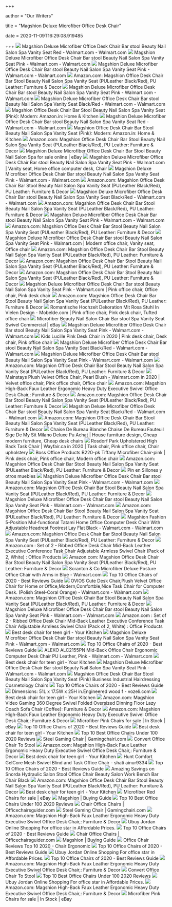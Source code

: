 +++
        
author = "Our Writers"
        
title = "Magshion Deluxe Microfiber Office Desk Chair"
        
date = 2020-11-09T16:29:08.919485
        
+++
[ ![](https://i5.walmartimages.com/asr/ca9e5e01-b610-4e2c-8708-baf69435d40a_1.656e78d1eeade1839cfe5ffd70b13595.jpeg?odnWidth=612&odnHeight=612&odnBg=ffffff)](https://i5.walmartimages.com/asr/ca9e5e01-b610-4e2c-8708-baf69435d40a_1.656e78d1eeade1839cfe5ffd70b13595.jpeg?odnWidth=612&odnHeight=612&odnBg=ffffff) Magshion Deluxe Microfiber Office Desk Chair Bar stool Beauty Nail Salon  Spa Vanity Seat Red - Walmart.com - Walmart.com
[ ![](https://i5.walmartimages.com/asr/b28b001d-aaeb-49cf-8109-73ed9d8418fe_1.4abdfc9ae79840a74a5876eeb4ac526b.jpeg)](https://i5.walmartimages.com/asr/b28b001d-aaeb-49cf-8109-73ed9d8418fe_1.4abdfc9ae79840a74a5876eeb4ac526b.jpeg) Magshion Deluxe Microfiber Office Desk Chair Bar stool Beauty Nail Salon  Spa Vanity Seat Pink - Walmart.com - Walmart.com
[ ![](https://i5.walmartimages.com/asr/3806f58e-141f-4d25-8fdc-630e71c9c64b_1.3491c07776f0f4436f222d772a009e93.jpeg)](https://i5.walmartimages.com/asr/3806f58e-141f-4d25-8fdc-630e71c9c64b_1.3491c07776f0f4436f222d772a009e93.jpeg) Magshion Deluxe Microfiber Office Desk Chair Bar stool Beauty Nail Salon  Spa Vanity Seat Pink - Walmart.com - Walmart.com
[ ![](https://images-na.ssl-images-amazon.com/images/I/81qgQoUjHuL._AC_SY355_.jpg)](https://images-na.ssl-images-amazon.com/images/I/81qgQoUjHuL._AC_SY355_.jpg) Amazon.com: Magshion Office Desk Chair Bar Stool Beauty Nail Salon Spa  Vanity Seat (PULeather Black/Red), PU Leather: Furniture & Decor
[ ![](https://i5.walmartimages.com/asr/d514c7e9-27bc-4f6b-ac00-cf0cd1eb809b_1.f354088eb947e064797822e7c066c319.jpeg)](https://i5.walmartimages.com/asr/d514c7e9-27bc-4f6b-ac00-cf0cd1eb809b_1.f354088eb947e064797822e7c066c319.jpeg) Magshion Deluxe Microfiber Office Desk Chair Bar stool Beauty Nail Salon  Spa Vanity Seat Pink - Walmart.com - Walmart.com
[ ![](https://i5.walmartimages.com/asr/ffe99af8-a02a-458b-83f9-6bc35941ef41_1.7b2a8fb01b1dd42747bb229ec2298cc0.jpeg?odnWidth=612&odnHeight=612&odnBg=ffffff)](https://i5.walmartimages.com/asr/ffe99af8-a02a-458b-83f9-6bc35941ef41_1.7b2a8fb01b1dd42747bb229ec2298cc0.jpeg?odnWidth=612&odnHeight=612&odnBg=ffffff) Magshion Deluxe Microfiber Office Desk Chair Bar stool Beauty Nail Salon  Spa Vanity Seat Black/Red - Walmart.com - Walmart.com
[ ![](https://images-na.ssl-images-amazon.com/images/I/71vHpNh6KmL._SL1500_.jpg)](https://images-na.ssl-images-amazon.com/images/I/71vHpNh6KmL._SL1500_.jpg) Magshion Office Desk Chair Bar Stool Beauty Nail Salon Spa Vanity Seat  (Pink): Modern: Amazon.in: Home & Kitchen
[ ![](https://i5.walmartimages.com/asr/b0f278c2-3e52-49e7-8045-1719273b113b_1.ffd503a2b86e02865d99a7ec691f1b94.jpeg)](https://i5.walmartimages.com/asr/b0f278c2-3e52-49e7-8045-1719273b113b_1.ffd503a2b86e02865d99a7ec691f1b94.jpeg) Magshion Deluxe Microfiber Office Desk Chair Bar stool Beauty Nail Salon  Spa Vanity Seat Red - Walmart.com - Walmart.com
[ ![](https://images-na.ssl-images-amazon.com/images/I/41RUEN0-AFL.jpg)](https://images-na.ssl-images-amazon.com/images/I/41RUEN0-AFL.jpg) Magshion Office Desk Chair Bar Stool Beauty Nail Salon Spa Vanity Seat  (Pink): Modern: Amazon.in: Home & Kitchen
[ ![](https://m.media-amazon.com/images/I/31LDvbUApvL._AC_.__US500__.jpg)](https://m.media-amazon.com/images/I/31LDvbUApvL._AC_.__US500__.jpg) Amazon.com: Magshion Office Desk Chair Bar Stool Beauty Nail Salon Spa  Vanity Seat (PULeather Black/Red), PU Leather: Furniture & Decor
[ ![](https://i.ebayimg.com/images/g/HpwAAOSwBAZcWNDx/s-l640.jpg)](https://i.ebayimg.com/images/g/HpwAAOSwBAZcWNDx/s-l640.jpg) Magshion Deluxe Microfiber Office Desk Chair Bar Stool Beauty Nail Salon  Spa for sale online | eBay
[ ![](https://i.pinimg.com/236x/26/ee/9b/26ee9b0c18091cb191418c93fdfa7156.jpg)](https://i.pinimg.com/236x/26/ee/9b/26ee9b0c18091cb191418c93fdfa7156.jpg) Magshion Deluxe Microfiber Office Desk Chair Bar stool Beauty Nail Salon  Spa Vanity Seat Pink - Walmart.com | Vanity seat, Home office computer desk,  Chair
[ ![](https://i5.walmartimages.com/asr/1ce2aac0-9748-4a2f-9786-31bad13bc6c3_1.51bc6ac20da723929a210d056fa7d73c.jpeg)](https://i5.walmartimages.com/asr/1ce2aac0-9748-4a2f-9786-31bad13bc6c3_1.51bc6ac20da723929a210d056fa7d73c.jpeg) Magshion Deluxe Microfiber Office Desk Chair Bar stool Beauty Nail Salon  Spa Vanity Seat Pink - Walmart.com - Walmart.com
[ ![](https://m.media-amazon.com/images/S/aplus-media/vc/0440a417-0cc7-463c-aaa9-bb7e77e1c8b8.__CR0,0,1200,1200_PT0_SX220_V1___.jpg)](https://m.media-amazon.com/images/S/aplus-media/vc/0440a417-0cc7-463c-aaa9-bb7e77e1c8b8.__CR0,0,1200,1200_PT0_SX220_V1___.jpg) Amazon.com: Magshion Office Desk Chair Bar Stool Beauty Nail Salon Spa  Vanity Seat (PULeather Black/Red), PU Leather: Furniture & Decor
[ ![](https://i5.walmartimages.com/asr/49787176-3a53-4701-9238-2b4dd48a513e_1.15769332ec09bec1986673d0bf475717.jpeg)](https://i5.walmartimages.com/asr/49787176-3a53-4701-9238-2b4dd48a513e_1.15769332ec09bec1986673d0bf475717.jpeg) Magshion Deluxe Microfiber Office Desk Chair Bar stool Beauty Nail Salon  Spa Vanity Seat Black/Red - Walmart.com - Walmart.com
[ ![](https://m.media-amazon.com/images/I/71OaLSw8bhL._AC_UL400_.jpg)](https://m.media-amazon.com/images/I/71OaLSw8bhL._AC_UL400_.jpg) Amazon.com: Magshion Office Desk Chair Bar Stool Beauty Nail Salon Spa  Vanity Seat (PULeather Black/Red), PU Leather: Furniture & Decor
[ ![](https://i5.walmartimages.com/dfw/6e29e393-abc7/k2-_6b92b5e6-adc6-4d08-b20c-b90a92ca56a1.v1.jpg)](https://i5.walmartimages.com/dfw/6e29e393-abc7/k2-_6b92b5e6-adc6-4d08-b20c-b90a92ca56a1.v1.jpg) Magshion Deluxe Microfiber Office Desk Chair Bar stool Beauty Nail Salon  Spa Vanity Seat Pink - Walmart.com - Walmart.com
[ ![](https://m.media-amazon.com/images/I/71TVCRGfJlL._AC_UL400_.jpg)](https://m.media-amazon.com/images/I/71TVCRGfJlL._AC_UL400_.jpg) Amazon.com: Magshion Office Desk Chair Bar Stool Beauty Nail Salon Spa  Vanity Seat (PULeather Black/Red), PU Leather: Furniture & Decor
[ ![](https://i.pinimg.com/236x/a1/72/ee/a172ee8048dd3bfa6474fff771866738.jpg)](https://i.pinimg.com/236x/a1/72/ee/a172ee8048dd3bfa6474fff771866738.jpg) Magshion Deluxe Microfiber Office Desk Chair Bar stool Beauty Nail Salon  Spa Vanity Seat Pink - Walmart.com | Modern office chair, Vanity seat, Office  chair
[ ![](https://m.media-amazon.com/images/I/81PQbGpE4wL._AC_UL400_.jpg)](https://m.media-amazon.com/images/I/81PQbGpE4wL._AC_UL400_.jpg) Amazon.com: Magshion Office Desk Chair Bar Stool Beauty Nail Salon Spa  Vanity Seat (PULeather Black/Red), PU Leather: Furniture & Decor
[ ![](https://m.media-amazon.com/images/I/419ldNSfIjL._AC_UL400_.jpg)](https://m.media-amazon.com/images/I/419ldNSfIjL._AC_UL400_.jpg) Amazon.com: Magshion Office Desk Chair Bar Stool Beauty Nail Salon Spa  Vanity Seat (PULeather Black/Red), PU Leather: Furniture & Decor
[ ![](https://m.media-amazon.com/images/I/91HMMSLlJtL._AC_UL400_.jpg)](https://m.media-amazon.com/images/I/91HMMSLlJtL._AC_UL400_.jpg) Amazon.com: Magshion Office Desk Chair Bar Stool Beauty Nail Salon Spa  Vanity Seat (PULeather Black/Red), PU Leather: Furniture & Decor
[ ![](https://i.pinimg.com/236x/fa/af/3d/faaf3d171389f39ad9b45a6132df8aea.jpg)](https://i.pinimg.com/236x/fa/af/3d/faaf3d171389f39ad9b45a6132df8aea.jpg) Magshion Deluxe Microfiber Office Desk Chair Bar stool Beauty Nail Salon  Spa Vanity Seat Pink - Walmart.com | Pink office chair, Office chair, Pink desk  chair
[ ![](https://m.media-amazon.com/images/I/91nL62aJGfL._AC_UL400_.jpg)](https://m.media-amazon.com/images/I/91nL62aJGfL._AC_UL400_.jpg) Amazon.com: Magshion Office Desk Chair Bar Stool Beauty Nail Salon Spa  Vanity Seat (PULeather Black/Red), PU Leather: Furniture & Decor
[ ![](https://i.pinimg.com/originals/67/ce/ac/67ceacc963bfb4b4ca55beab95e87b82.jpg)](https://i.pinimg.com/originals/67/ce/ac/67ceacc963bfb4b4ca55beab95e87b82.jpg) Romantische Hochzeit Dekoration Mit Rosa Stuhl In Vielen Design -  Mobelde.com | Pink office chair, Pink desk chair, Tufted office chair
[ ![](https://i.ebayimg.com/images/g/3DkAAOSwlXhZZrJM/s-l1600.png)](https://i.ebayimg.com/images/g/3DkAAOSwlXhZZrJM/s-l1600.png) Microfiber Beauty Nail Salon Chair Bar stool Spa Vanity Seat Swivel  Commercial | eBay
[ ![](https://i5.walmartimages.com/asr/e6937667-73c1-45b8-8400-77187d8719bf_1.6ceb41e6993be4a7d2761d5645074207.jpeg)](https://i5.walmartimages.com/asr/e6937667-73c1-45b8-8400-77187d8719bf_1.6ceb41e6993be4a7d2761d5645074207.jpeg) Magshion Deluxe Microfiber Office Desk Chair Bar stool Beauty Nail Salon  Spa Vanity Seat Pink - Walmart.com - Walmart.com
[ ![](https://i.pinimg.com/736x/95/bb/13/95bb134d3435d1e14dc43d4342fff79b.jpg)](https://i.pinimg.com/736x/95/bb/13/95bb134d3435d1e14dc43d4342fff79b.jpg) Kids Lucille Pink Desk Chair in 2020 | Pink desk chair, Desk chair, Pink office  chair
[ ![](https://i5.walmartimages.com/asr/a2bf96ae-e1cf-40d7-bc99-465c25f1204a_1.8c6992e7a6a6fea2bc0fb4dbc6e62ab9.jpeg)](https://i5.walmartimages.com/asr/a2bf96ae-e1cf-40d7-bc99-465c25f1204a_1.8c6992e7a6a6fea2bc0fb4dbc6e62ab9.jpeg) Magshion Deluxe Microfiber Office Desk Chair Bar stool Beauty Nail Salon  Spa Vanity Seat Black/Red - Walmart.com - Walmart.com
[ ![](https://i5.walmartimages.com/dfw/6e29e393-acaf/k2-_08b92048-5bd7-444d-b54f-f9ac527568ef.v1.jpg)](https://i5.walmartimages.com/dfw/6e29e393-acaf/k2-_08b92048-5bd7-444d-b54f-f9ac527568ef.v1.jpg) Magshion Deluxe Microfiber Office Desk Chair Bar stool Beauty Nail Salon  Spa Vanity Seat Pink - Walmart.com - Walmart.com
[ ![](https://images-na.ssl-images-amazon.com/images/I/61ena1-3ClL._AC_UL160_SR160,160_.jpg)](https://images-na.ssl-images-amazon.com/images/I/61ena1-3ClL._AC_UL160_SR160,160_.jpg) Amazon.com: Magshion Office Desk Chair Bar Stool Beauty Nail Salon Spa  Vanity Seat (PULeather Black/Red), PU Leather: Furniture & Decor
[ ![](https://i.pinimg.com/originals/4e/d5/bf/4ed5bf5d501dd45c534dcdba878e59bc.png)](https://i.pinimg.com/originals/4e/d5/bf/4ed5bf5d501dd45c534dcdba878e59bc.png) Mainstays Plush Velvet Office Chair, Pearl Blush - Walmart.com in 2020 |  Velvet office chair, Pink office chair, Office chair
[ ![](https://images-na.ssl-images-amazon.com/images/I/81nLOJc2eeL._AC_SL1500_.jpg)](https://images-na.ssl-images-amazon.com/images/I/81nLOJc2eeL._AC_SL1500_.jpg) Amazon.com: Magshion High-Back Faux Leather Ergonomic Heavy Duty Executive  Swivel Office Desk Chair,: Furniture & Decor
[ ![](https://images-na.ssl-images-amazon.com/images/I/719hKMYiXNL._AC_UL160_SR160,160_.jpg)](https://images-na.ssl-images-amazon.com/images/I/719hKMYiXNL._AC_UL160_SR160,160_.jpg) Amazon.com: Magshion Office Desk Chair Bar Stool Beauty Nail Salon Spa  Vanity Seat (PULeather Black/Red), PU Leather: Furniture & Decor
[ ![](https://i5.walmartimages.com/asr/3846acf7-bcc1-419c-a42e-b79e70772e5b_1.80a59b37a6fe1dd67c1df9db8d60b7a0.jpeg)](https://i5.walmartimages.com/asr/3846acf7-bcc1-419c-a42e-b79e70772e5b_1.80a59b37a6fe1dd67c1df9db8d60b7a0.jpeg) Magshion Deluxe Microfiber Office Desk Chair Bar stool Beauty Nail Salon  Spa Vanity Seat Black/Red - Walmart.com - Walmart.com
[ ![](https://images-na.ssl-images-amazon.com/images/I/51WgG2CZywL._AC_UL160_SR160,160_.jpg)](https://images-na.ssl-images-amazon.com/images/I/51WgG2CZywL._AC_UL160_SR160,160_.jpg) Amazon.com: Magshion Office Desk Chair Bar Stool Beauty Nail Salon Spa  Vanity Seat (PULeather Black/Red), PU Leather: Furniture & Decor
[ ![](https://i.pinimg.com/736x/66/83/c0/6683c0cd5d5e3e51a8e6df789a57162f.jpg)](https://i.pinimg.com/736x/66/83/c0/6683c0cd5d5e3e51a8e6df789a57162f.jpg) Chaise De Bureau Blanche Chaise De Bureau Fauteuil Sige De My Sit Milano  Deluxe Pu Achat | House furniture design, Cheap modern furniture, Cheap desk  chairs
[ ![](https://i.pinimg.com/474x/a9/a0/65/a9a06518334c83b3703419a50495b620.jpg)](https://i.pinimg.com/474x/a9/a0/65/a9a06518334c83b3703419a50495b620.jpg) Rosdorf Park Upholstered High Back Task Chair | Wayfair.ca in 2020 | Task  chair, Pink office chair, Chair upholstery
[ ![](https://i.pinimg.com/originals/11/89/11/1189111c8d7f662a666ccd5b833d5cd3.jpg)](https://i.pinimg.com/originals/11/89/11/1189111c8d7f662a666ccd5b833d5cd3.jpg) Boss Office Products B220-pk Tiffany Microfiber Chair-pink | Pink desk chair,  Pink office chair, Modern office chair
[ ![](https://images-na.ssl-images-amazon.com/images/I/610ghcO3zNL._AC_UL160_SR160,160_.jpg)](https://images-na.ssl-images-amazon.com/images/I/610ghcO3zNL._AC_UL160_SR160,160_.jpg) Amazon.com: Magshion Office Desk Chair Bar Stool Beauty Nail Salon Spa  Vanity Seat (PULeather Black/Red), PU Leather: Furniture & Decor
[ ![](https://i.pinimg.com/originals/23/e1/e6/23e1e67b67b9b5307a949ec69c256f20.jpg)](https://i.pinimg.com/originals/23/e1/e6/23e1e67b67b9b5307a949ec69c256f20.jpg) Pin en Sillones y otros muebles
[ ![](https://i5.walmartimages.com/asr/9e99a685-bea5-4a03-867f-4b49fd303fe1_1.78c7f74562674dde3251b5e75d1ce9f5.jpeg)](https://i5.walmartimages.com/asr/9e99a685-bea5-4a03-867f-4b49fd303fe1_1.78c7f74562674dde3251b5e75d1ce9f5.jpeg) Magshion Deluxe Microfiber Office Desk Chair Bar stool Beauty Nail Salon  Spa Vanity Seat Pink - Walmart.com - Walmart.com
[ ![](https://m.media-amazon.com/images/S/aplus-media/vc/392e2f0b-402a-4d35-9158-7cf03ab3c7aa.__CR0,0,970,300_PT0_SX970_V1___.jpg)](https://m.media-amazon.com/images/S/aplus-media/vc/392e2f0b-402a-4d35-9158-7cf03ab3c7aa.__CR0,0,970,300_PT0_SX970_V1___.jpg) Amazon.com: Magshion Office Desk Chair Bar Stool Beauty Nail Salon Spa  Vanity Seat (PULeather Black/Red), PU Leather: Furniture & Decor
[ ![](https://i5.walmartimages.com/dfw/6e29e393-e181/k2-_4f821685-c02a-4a3d-b0ff-2575e2e33117.v1.jpg)](https://i5.walmartimages.com/dfw/6e29e393-e181/k2-_4f821685-c02a-4a3d-b0ff-2575e2e33117.v1.jpg) Magshion Deluxe Microfiber Office Desk Chair Bar stool Beauty Nail Salon  Spa Vanity Seat Pink - Walmart.com - Walmart.com
[ ![](https://images-na.ssl-images-amazon.com/images/I/51jYEbJOOqL._CR157,0,405,405_UX175.jpg)](https://images-na.ssl-images-amazon.com/images/I/51jYEbJOOqL._CR157,0,405,405_UX175.jpg) Amazon.com: Magshion Office Desk Chair Bar Stool Beauty Nail Salon Spa  Vanity Seat (PULeather Black/Red), PU Leather: Furniture & Decor
[ ![](https://i5.walmartimages.com/asr/da08221f-35ec-47ae-9761-7d0f1e0f6b3e_1.ea4f4ba900fb680c8e27536c18fc3046.jpeg)](https://i5.walmartimages.com/asr/da08221f-35ec-47ae-9761-7d0f1e0f6b3e_1.ea4f4ba900fb680c8e27536c18fc3046.jpeg) Magshion Fashion 5-Position Mul-functional Tatami Home Office Computer Desk  Chair With Adjustable Headrest Footrest Lay Flat Black - Walmart.com -  Walmart.com
[ ![](https://images-na.ssl-images-amazon.com/images/I/71+vGfgVMjL._CR0,204,1224,1224_UX175.jpg)](https://images-na.ssl-images-amazon.com/images/I/71+vGfgVMjL._CR0,204,1224,1224_UX175.jpg) Amazon.com: Magshion Office Desk Chair Bar Stool Beauty Nail Salon Spa  Vanity Seat (PULeather Black/Red), PU Leather: Furniture & Decor
[ ![](https://images-na.ssl-images-amazon.com/images/I/71gax%2BKzn6L._SY355_.jpg)](https://images-na.ssl-images-amazon.com/images/I/71gax%2BKzn6L._SY355_.jpg) Amazon.com : Set of 2 - Ribbed Office Desk Chair Mid-Back Leather Executive  Conference Task Chair Adjustable Armless Swivel Chair (Pack of 2, White) :  Office Products
[ ![](https://m.media-amazon.com/images/S/aplus-media/vc/fa94cd36-5370-4b6a-969e-5270715fc88e.__CR0,0,1001,1001_PT0_SX220_V1___.jpg)](https://m.media-amazon.com/images/S/aplus-media/vc/fa94cd36-5370-4b6a-969e-5270715fc88e.__CR0,0,1001,1001_PT0_SX220_V1___.jpg) Amazon.com: Magshion Office Desk Chair Bar Stool Beauty Nail Salon Spa  Vanity Seat (PULeather Black/Red), PU Leather: Furniture & Decor
[ ![](https://i5.walmartimages.com/asr/e346e7e7-193c-4504-af57-13fc78fd5da6_1.7061bb07c35c584669c0ae019acd9a21.jpeg?odnWidth=450&odnHeight=450&odnBg=ffffff)](https://i5.walmartimages.com/asr/e346e7e7-193c-4504-af57-13fc78fd5da6_1.7061bb07c35c584669c0ae019acd9a21.jpeg?odnWidth=450&odnHeight=450&odnBg=ffffff) Scranton & Co Microfiber Deluxe Posture Office Chair with Arms in Blue -  Walmart.com
[ ![](https://m.media-amazon.com/images/I/41gGmdnWlNL.jpg)](https://m.media-amazon.com/images/I/41gGmdnWlNL.jpg) Top 10 Office Chairs of 2020 - Best Reviews Guide
[ ![](https://i5.walmartimages.com/asr/52530beb-91ed-4846-9c7f-5960e7520a05_1.326d6609e3d55d4cacdc7bec9b51cfee.jpeg)](https://i5.walmartimages.com/asr/52530beb-91ed-4846-9c7f-5960e7520a05_1.326d6609e3d55d4cacdc7bec9b51cfee.jpeg) OVIOS Cute Desk Chair,Plush Velvet Office Chair for Home or Office,Modern,Comfortble,Nice  Task Chair for Computer Desk. (Polish Steel-Coral Orange) - Walmart.com -  Walmart.com
[ ![](https://images-na.ssl-images-amazon.com/images/I/71QgsXdkBwL._CR0,487,1008,1008_UX175.jpg)](https://images-na.ssl-images-amazon.com/images/I/71QgsXdkBwL._CR0,487,1008,1008_UX175.jpg) Amazon.com: Magshion Office Desk Chair Bar Stool Beauty Nail Salon Spa  Vanity Seat (PULeather Black/Red), PU Leather: Furniture & Decor
[ ![](https://i5.walmartimages.com/asr/09e1c9f3-ebe4-432e-89a9-3d25ecd46dbb_1.650c8e9536941a7e038d7860534f2fea.jpeg?odnWidth=282&odnHeight=282&odnBg=ffffff)](https://i5.walmartimages.com/asr/09e1c9f3-ebe4-432e-89a9-3d25ecd46dbb_1.650c8e9536941a7e038d7860534f2fea.jpeg?odnWidth=282&odnHeight=282&odnBg=ffffff) Magshion Deluxe Microfiber Office Desk Chair Bar stool Beauty Nail Salon  Spa Vanity Seat Pink - Walmart.com - Walmart.com
[ ![](https://images-na.ssl-images-amazon.com/images/I/71gax%2BKzn6L._SX569_.jpg)](https://images-na.ssl-images-amazon.com/images/I/71gax%2BKzn6L._SX569_.jpg) Amazon.com : Set of 2 - Ribbed Office Desk Chair Mid-Back Leather Executive  Conference Task Chair Adjustable Armless Swivel Chair (Pack of 2, White) :  Office Products
[ ![](https://images-na.ssl-images-amazon.com/images/I/61fVbYsk%2B6L._SL1500_.jpg)](https://images-na.ssl-images-amazon.com/images/I/61fVbYsk%2B6L._SL1500_.jpg) Best desk chair for teen girl - Your Kitchen
[ ![](https://i5.walmartimages.com/asr/7354bfd0-e2b0-45f8-aa01-dd43d6b00775_1.5a7fea690f2b11086a218f095df74e3a.jpeg)](https://i5.walmartimages.com/asr/7354bfd0-e2b0-45f8-aa01-dd43d6b00775_1.5a7fea690f2b11086a218f095df74e3a.jpeg) Magshion Deluxe Microfiber Office Desk Chair Bar stool Beauty Nail Salon  Spa Vanity Seat Pink - Walmart.com - Walmart.com
[ ![](https://m.media-amazon.com/images/I/41sO2sLPM3L.jpg)](https://m.media-amazon.com/images/I/41sO2sLPM3L.jpg) Top 10 Office Chairs of 2020 - Best Reviews Guide
[ ![](https://i5.walmartimages.com/asr/f4e6cebd-fc2b-4d0c-9102-a0810d3a11ef_1.cc820e8837b721d2e079025cf0406081.jpeg)](https://i5.walmartimages.com/asr/f4e6cebd-fc2b-4d0c-9102-a0810d3a11ef_1.cc820e8837b721d2e079025cf0406081.jpeg) ALEKO ALC2155PN Mid-Back Office Chair Ergonomic Computer Desk Chair PU  Leather, Pink - Walmart.com - Walmart.com
[ ![](https://images-na.ssl-images-amazon.com/images/I/714YFiB3BPL._SL1500_.jpg)](https://images-na.ssl-images-amazon.com/images/I/714YFiB3BPL._SL1500_.jpg) Best desk chair for teen girl - Your Kitchen
[ ![](https://i5.walmartimages.com/dfw/6e29e393-e181/k2-_4f821685-c02a-4a3d-b0ff-2575e2e33117.v1.jpg?odnWidth=150&odnHeight=150&odnBg=ffffff)](https://i5.walmartimages.com/dfw/6e29e393-e181/k2-_4f821685-c02a-4a3d-b0ff-2575e2e33117.v1.jpg?odnWidth=150&odnHeight=150&odnBg=ffffff) Magshion Deluxe Microfiber Office Desk Chair Bar stool Beauty Nail Salon  Spa Vanity Seat Pink - Walmart.com - Walmart.com
[ ![](https://m.media-amazon.com/images/I/41h-wxQWdfL.jpg)](https://m.media-amazon.com/images/I/41h-wxQWdfL.jpg) Magshion Office Desk Chair Bar Stool Beauty Nail Salon Spa Vanity Seat  (Pink) Business Industrial Hairdressing Cosmetology Chairs
[ ![](https://m.media-amazon.com/images/I/41t8zBINMoL.jpg)](https://m.media-amazon.com/images/I/41t8zBINMoL.jpg) Top 10 Office Chairs of 2020 - Best Reviews Guide
[ ![](https://i.pinimg.com/originals/62/f3/b9/62f3b9490808a4a35ed587e78ee6b4c7.jpg)](https://i.pinimg.com/originals/62/f3/b9/62f3b9490808a4a35ed587e78ee6b4c7.jpg) Dimensions: 51L x 17.5W x 25H in.Engineered wood f - vozeli.com
[ ![](https://images-na.ssl-images-amazon.com/images/I/81qjjXhe7uL._SL1500_.jpg)](https://images-na.ssl-images-amazon.com/images/I/81qjjXhe7uL._SL1500_.jpg) Best desk chair for teen girl - Your Kitchen
[ ![](https://images-na.ssl-images-amazon.com/images/I/51Sa-6NA1GL._AC_SX679_.jpg)](https://images-na.ssl-images-amazon.com/images/I/51Sa-6NA1GL._AC_SX679_.jpg) Amazon.com: Magshion Video Gaming 360 Degree Swivel Folded Oversized  Dinning Floor Lazy Coach Sofa Chair (Coffee): Furniture & Decor
[ ![](https://m.media-amazon.com/images/I/71R6jj+ptyL._AC_UL400_.jpg)](https://m.media-amazon.com/images/I/71R6jj+ptyL._AC_UL400_.jpg) Amazon.com: Magshion High-Back Faux Leather Ergonomic Heavy Duty Executive  Swivel Office Desk Chair,: Furniture & Decor
[ ![](https://i.ebayimg.com/thumbs/images/g/vEIAAOSwDd9Zdn8w/s-l225.jpg)](https://i.ebayimg.com/thumbs/images/g/vEIAAOSwDd9Zdn8w/s-l225.jpg) Microfiber Pink Chairs for sale | In Stock | eBay
[ ![](https://m.media-amazon.com/images/I/41e+dmJZ4FL.jpg)](https://m.media-amazon.com/images/I/41e+dmJZ4FL.jpg) Top 10 Office Chairs of 2020 - Best Reviews Guide
[ ![](https://images-na.ssl-images-amazon.com/images/I/81UASf0ye%2BL._SL1500_.jpg)](https://images-na.ssl-images-amazon.com/images/I/81UASf0ye%2BL._SL1500_.jpg) Best desk chair for teen girl - Your Kitchen
[ ![](https://sevenstarreviews.com/wp-content/uploads/2018/09/BestOffice-Ergonomic-PU-Leather-High-Back-Executive-Office-Chair-Black-1.png)](https://sevenstarreviews.com/wp-content/uploads/2018/09/BestOffice-Ergonomic-PU-Leather-High-Back-Executive-Office-Chair-Black-1.png) Top 10 Best Office Chairs Under 100 2020 Reviews
[ ![](https://images.gamingchairi.com/gaming-chair-racing-ergonomic-recliner-office-computer-t2-KZlnqgb1TGA.jpg)](https://images.gamingchairi.com/gaming-chair-racing-ergonomic-recliner-office-computer-t2-KZlnqgb1TGA.jpg) Steel Gaming Chair | Gamingchairi.com
[ ![](http://www.goodofficechairs.com/images/convert-office-chair-to-stool.jpg)](http://www.goodofficechairs.com/images/convert-office-chair-to-stool.jpg) Convert Office Chair To Stool
[ ![](https://m.media-amazon.com/images/I/81Rcl6nBUML._AC_UL400_.jpg)](https://m.media-amazon.com/images/I/81Rcl6nBUML._AC_UL400_.jpg) Amazon.com: Magshion High-Back Faux Leather Ergonomic Heavy Duty Executive  Swivel Office Desk Chair,: Furniture & Decor
[ ![](https://images-na.ssl-images-amazon.com/images/I/51FfBwjp3zL._SL1000_.jpg)](https://images-na.ssl-images-amazon.com/images/I/51FfBwjp3zL._SL1000_.jpg) Best desk chair for teen girl - Your Kitchen
[ ![](https://images-na.ssl-images-amazon.com/images/I/6100R%2Bvj9RL._AC_SY879_.jpg)](https://images-na.ssl-images-amazon.com/images/I/6100R%2Bvj9RL._AC_SY879_.jpg) Hunt Comfort GelCore Mesh Swivel Blind and Task Office Chair - shati  ainur9334
[ ![](https://m.media-amazon.com/images/I/41Sy3yYLZCL.jpg)](https://m.media-amazon.com/images/I/41Sy3yYLZCL.jpg) Top 10 Office Chairs of 2020 - Best Reviews Guide
[ ![](https://images.prod.meredith.com/product/5ab9c8da27c39a6975db928189fc55ec/1572516273103/l/snorda-hydraulic-salon-stool-office-chair-beauty-salon-work-bench-bar-chair-black)](https://images.prod.meredith.com/product/5ab9c8da27c39a6975db928189fc55ec/1572516273103/l/snorda-hydraulic-salon-stool-office-chair-beauty-salon-work-bench-bar-chair-black) Amazing Savings on Snorda Hydraulic Salon Stool Office Chair Beauty Salon  Work Bench Bar Chair Black
[ ![](https://images-na.ssl-images-amazon.com/images/I/51ct50KT1vL._CR0,160,400,400_UX175.jpg)](https://images-na.ssl-images-amazon.com/images/I/51ct50KT1vL._CR0,160,400,400_UX175.jpg) Amazon.com: Magshion Office Desk Chair Bar Stool Beauty Nail Salon Spa  Vanity Seat (PULeather Black/Red), PU Leather: Furniture & Decor
[ ![](https://images-na.ssl-images-amazon.com/images/I/81D5Y8o3%2BaL._AC_SL1500_.jpg)](https://images-na.ssl-images-amazon.com/images/I/81D5Y8o3%2BaL._AC_SL1500_.jpg) Best desk chair for teen girl - Your Kitchen
[ ![](https://i.ebayimg.com/thumbs/images/m/mK1FhNqwOwkFjBSkAci-eVA/s-l225.jpg)](https://i.ebayimg.com/thumbs/images/m/mK1FhNqwOwkFjBSkAci-eVA/s-l225.jpg) Microfiber Red Chairs for sale | eBay
[ ![](https://m.media-amazon.com/images/I/41IddxSasHL.jpg)](https://m.media-amazon.com/images/I/41IddxSasHL.jpg) Magshion | Buying Guide
[ ![](https://sevenstarreviews.com/wp-content/uploads/2018/09/Furmax-Ribbed-Office-Desk-Chair-Mid-Back-Leather-Executive-Conference-Task-Chair-Adjustable-Swivel-Chair-with-Arms-White-300x298.png)](https://sevenstarreviews.com/wp-content/uploads/2018/09/Furmax-Ribbed-Office-Desk-Chair-Mid-Back-Leather-Executive-Conference-Task-Chair-Adjustable-Swivel-Chair-with-Arms-White-300x298.png) Top 10 Best Office Chairs Under 100 2020 Reviews
[ ![](https://images.officechairsguider.com/office-chair-computer-desk-chair-gaming-ergonomic-uNJ_CFsxbdEheA.jpg)](https://images.officechairsguider.com/office-chair-computer-desk-chair-gaming-ergonomic-uNJ_CFsxbdEheA.jpg) Chair Office Chairs | Officechairsguider.com
[ ![](https://images.gamingchairi.com/l-m/high-back-racing-style-gaming-chair-reclining-X-Un_82s9WXlQg-v-3899310016.jpg)](https://images.gamingchairi.com/l-m/high-back-racing-style-gaming-chair-reclining-X-Un_82s9WXlQg-v-3899310016.jpg) Steel Gaming Chair | Gamingchairi.com
[ ![](https://m.media-amazon.com/images/S/aplus-media/vc/14188316-7b67-4f56-ae48-51a41aa490c3.__CR0,0,970,600_PT0_SX970_V1___.jpg)](https://m.media-amazon.com/images/S/aplus-media/vc/14188316-7b67-4f56-ae48-51a41aa490c3.__CR0,0,970,600_PT0_SX970_V1___.jpg) Amazon.com: Magshion High-Back Faux Leather Ergonomic Heavy Duty Executive  Swivel Office Desk Chair,: Furniture & Decor
[ ![](https://www.jordan.ubuy.com/productimg/?image=aHR0cHM6Ly9pbWFnZXMtbmEuc3NsLWltYWdlcy1hbWF6b24uY29tL2ltYWdlcy9JLzcxVmF3VGdwcDFMLl9TUzQwMF8uanBn.jpg)](https://www.jordan.ubuy.com/productimg/?image=aHR0cHM6Ly9pbWFnZXMtbmEuc3NsLWltYWdlcy1hbWF6b24uY29tL2ltYWdlcy9JLzcxVmF3VGdwcDFMLl9TUzQwMF8uanBn.jpg) Ubuy Jordan Online Shopping For office star in Affordable Prices.
[ ![](https://m.media-amazon.com/images/I/41HHfaV7msL.jpg)](https://m.media-amazon.com/images/I/41HHfaV7msL.jpg) Top 10 Office Chairs of 2020 - Best Reviews Guide
[ ![](https://images.officechairsguider.com/office-chair-executive-home-computer-desk-seat.jpg)](https://images.officechairsguider.com/office-chair-executive-home-computer-desk-seat.jpg) Chair Office Chairs | Officechairsguider.com
[ ![](https://m.media-amazon.com/images/I/41mD9yVOynL.jpg)](https://m.media-amazon.com/images/I/41mD9yVOynL.jpg) Magshion | Buying Guide
[ ![](https://chairergonomic.co.uk/wp-content/uploads/2018/04/Ergonomic-Office-Chair-and-Skyscrapers-e1525180644466.jpg)](https://chairergonomic.co.uk/wp-content/uploads/2018/04/Ergonomic-Office-Chair-and-Skyscrapers-e1525180644466.jpg) Office Chair Reviews Top 10 2020 - Chair Ergonomic
[ ![](https://m.media-amazon.com/images/I/41OVCKCFMeL.jpg)](https://m.media-amazon.com/images/I/41OVCKCFMeL.jpg) Top 10 Office Chairs of 2020 - Best Reviews Guide
[ ![](https://www.jordan.ubuy.com/productimg/?image=aHR0cHM6Ly9pbWFnZXMtbmEuc3NsLWltYWdlcy1hbWF6b24uY29tL2ltYWdlcy9JLzYxM0pVVW8yNjJMLl9TUzQwMF8uanBn.jpg)](https://www.jordan.ubuy.com/productimg/?image=aHR0cHM6Ly9pbWFnZXMtbmEuc3NsLWltYWdlcy1hbWF6b24uY29tL2ltYWdlcy9JLzYxM0pVVW8yNjJMLl9TUzQwMF8uanBn.jpg) Ubuy Jordan Online Shopping For office star in Affordable Prices.
[ ![](https://m.media-amazon.com/images/I/41ABU4CBLNL.jpg)](https://m.media-amazon.com/images/I/41ABU4CBLNL.jpg) Top 10 Office Chairs of 2020 - Best Reviews Guide
[ ![](https://images-na.ssl-images-amazon.com/images/I/71tT-KbVzaL._AC_UL160_SR160,160_.jpg)](https://images-na.ssl-images-amazon.com/images/I/71tT-KbVzaL._AC_UL160_SR160,160_.jpg) Amazon.com: Magshion High-Back Faux Leather Ergonomic Heavy Duty Executive  Swivel Office Desk Chair,: Furniture & Decor
[ ![](http://www.goodofficechairs.com/images/boss-convert-office-chair-to-stool.jpg)](http://www.goodofficechairs.com/images/boss-convert-office-chair-to-stool.jpg) Convert Office Chair To Stool
[ ![](https://m.media-amazon.com/images/I/417BxknGr6L.jpg)](https://m.media-amazon.com/images/I/417BxknGr6L.jpg) Top 10 Best Office Chairs Under 100 2020 Reviews
[ ![](https://www.jordan.ubuy.com/productimg/?image=aHR0cHM6Ly9pbWFnZXMtbmEuc3NsLWltYWdlcy1hbWF6b24uY29tL2ltYWdlcy9JLzcxOUhodktwQWdMLl9TUzQwMF8uanBn.jpg)](https://www.jordan.ubuy.com/productimg/?image=aHR0cHM6Ly9pbWFnZXMtbmEuc3NsLWltYWdlcy1hbWF6b24uY29tL2ltYWdlcy9JLzcxOUhodktwQWdMLl9TUzQwMF8uanBn.jpg) Ubuy Jordan Online Shopping For office star in Affordable Prices.
[ ![](https://m.media-amazon.com/images/I/71NNnc++2QL._AC_UL400_.jpg)](https://m.media-amazon.com/images/I/71NNnc++2QL._AC_UL400_.jpg) Amazon.com: Magshion High-Back Faux Leather Ergonomic Heavy Duty Executive  Swivel Office Desk Chair,: Furniture & Decor
[ ![](https://i.ebayimg.com/thumbs/images/g/mLsAAOSwyj1czAMo/s-l225.jpg)](https://i.ebayimg.com/thumbs/images/g/mLsAAOSwyj1czAMo/s-l225.jpg) Microfiber Pink Chairs for sale | In Stock | eBay
